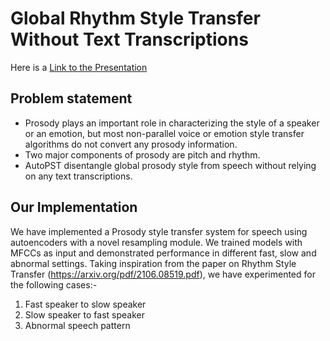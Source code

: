 # Global Rhythm Style Transfer Without Text Transcriptions

Here is a [Link to the Presentation](./Project_Report.pdf)

## Problem statement
  - Prosody plays an important role in characterizing the style of a speaker or an emotion, but most non-parallel voice or emotion style transfer algorithms   do not convert any prosody information.
  - Two major components of prosody are pitch and rhythm.
  - AutoPST disentangle global prosody style from speech without relying on any text transcriptions.
 
## Our Implementation
We have implemented a Prosody style transfer system for speech using autoencoders with a novel resampling module. We trained models with MFCCs as input and demonstrated performance in different fast, slow and abnormal settings. Taking inspiration from the paper on Rhythm Style Transfer (https://arxiv.org/pdf/2106.08519.pdf), we have experimented for the following cases:-
1. Fast speaker to slow speaker
2. Slow speaker to fast speaker
3. Abnormal speech pattern
